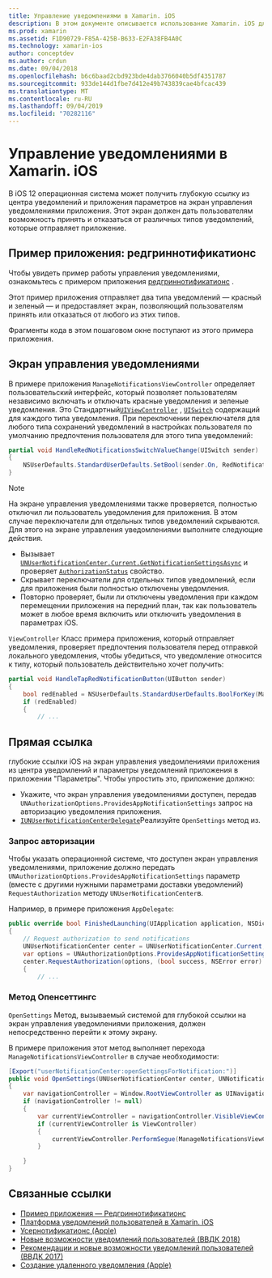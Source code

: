 ```yaml
---
title: Управление уведомлениями в Xamarin. iOS
description: В этом документе описывается использование Xamarin. iOS для использования новых функций управления уведомлениями, появившихся в iOS 12.
ms.prod: xamarin
ms.assetid: F1D90729-F85A-425B-B633-E2FA38FB4A0C
ms.technology: xamarin-ios
author: conceptdev
ms.author: crdun
ms.date: 09/04/2018
ms.openlocfilehash: b6c6baad2cbd923bde4dab3766040b5df4351787
ms.sourcegitcommit: 933de144d1fbe7d412e49b743839cae4bfcac439
ms.translationtype: MT
ms.contentlocale: ru-RU
ms.lasthandoff: 09/04/2019
ms.locfileid: "70282116"
---
```

# <a name="notification-management-in-xamarinios"></a>Управление уведомлениями в Xamarin. iOS

В iOS 12 операционная система может получить глубокую ссылку из центра уведомлений и приложения параметров на экран управления уведомлениями приложения. Этот экран должен дать пользователям возможность принять и отказаться от различных типов уведомлений, которые отправляет приложение.

## <a name="sample-app-redgreennotifications"></a>Пример приложения: редгриннотификатионс

Чтобы увидеть пример работы управления уведомлениями, ознакомьтесь с примером приложения [редгриннотификатионс](https://docs.microsoft.com/samples/xamarin/ios-samples/ios12-redgreennotifications) .

Этот пример приложения отправляет два типа уведомлений — красный и зеленый — и предоставляет экран, позволяющий пользователям принять или отказаться от любого из этих типов.

Фрагменты кода в этом пошаговом окне поступают из этого примера приложения.

## <a name="notification-management-screen"></a>Экран управления уведомлениями

В примере приложения `ManageNotificationsViewController` определяет пользовательский интерфейс, который позволяет пользователям независимо включать и отключать красные уведомления и зеленые уведомления. Это Стандартный[`UIViewController`](xref:UIKit.UIViewController)
, [`UISwitch`](xref:UIKit.UISwitch) содержащий для каждого типа уведомления. При переключении переключателя для любого типа сохранений уведомлений в настройках пользователя по умолчанию предпочтения пользователя для этого типа уведомлений:

```csharp
partial void HandleRedNotificationsSwitchValueChange(UISwitch sender)
{
    NSUserDefaults.StandardUserDefaults.SetBool(sender.On, RedNotificationsEnabledKey);
}
```

> [!NOTE]
> На экране управления уведомлениями также проверяется, полностью отключил ли пользователь уведомления для приложения. В этом случае переключатели для отдельных типов уведомлений скрываются. Для этого на экране управления уведомлениями выполните следующие действия.
>
> - Вызывает [`UNUserNotificationCenter.Current.GetNotificationSettingsAsync`](xref:UserNotifications.UNUserNotificationCenter.GetNotificationSettingsAsync) и проверяет [`AuthorizationStatus`](xref:UserNotifications.UNNotificationSettings.AuthorizationStatus) свойство.
> - Скрывает переключатели для отдельных типов уведомлений, если для приложения были полностью отключены уведомления.
> - Повторно проверяет, были ли отключены уведомления при каждом перемещении приложения на передний план, так как пользователь может в любое время включить или отключить уведомления в параметрах iOS.

`ViewController` Класс примера приложения, который отправляет уведомления, проверяет предпочтения пользователя перед отправкой локального уведомления, чтобы убедиться, что уведомление относится к типу, который пользователь действительно хочет получить:

```csharp
partial void HandleTapRedNotificationButton(UIButton sender)
{
    bool redEnabled = NSUserDefaults.StandardUserDefaults.BoolForKey(ManageNotificationsViewController.RedNotificationsEnabledKey);
    if (redEnabled)
    {
        // ...
```

## <a name="deep-link"></a>Прямая ссылка

глубокие ссылки iOS на экран управления уведомлениями приложения из центра уведомлений и параметры уведомлений приложения в приложении "Параметры". Чтобы упростить это, приложение должно:

- Укажите, что экран управления уведомлениями доступен, передав `UNAuthorizationOptions.ProvidesAppNotificationSettings` запрос на авторизацию уведомления приложения.
- [`IUNUserNotificationCenterDelegate`](xref:UserNotifications.IUNUserNotificationCenterDelegate)Реализуйте `OpenSettings` метод из.

### <a name="authorization-request"></a>Запрос авторизации

Чтобы указать операционной системе, что доступен экран управления уведомлениями, приложение должно передать `UNAuthorizationOptions.ProvidesAppNotificationSettings` параметр (вместе с другими нужными параметрами доставки уведомлений) `RequestAuthorization` методу `UNUserNotificationCenter`в.

Например, в примере приложения `AppDelegate`:

```csharp
public override bool FinishedLaunching(UIApplication application, NSDictionary launchOptions)
{
    // Request authorization to send notifications
    UNUserNotificationCenter center = UNUserNotificationCenter.Current;
    var options = UNAuthorizationOptions.ProvidesAppNotificationSettings | UNAuthorizationOptions.Alert | UNAuthorizationOptions.Sound | UNAuthorizationOptions.Provisional;
    center.RequestAuthorization(options, (bool success, NSError error) =>
    {
        // ...
```

### <a name="opensettings-method"></a>Метод Опенсеттингс

`OpenSettings` Метод, вызываемый системой для глубокой ссылки на экран управления уведомлениями приложения, должен непосредственно перейти к этому экрану.

В примере приложения этот метод выполняет перехода `ManageNotificationsViewController` в случае необходимости:

```csharp
[Export("userNotificationCenter:openSettingsForNotification:")]
public void OpenSettings(UNUserNotificationCenter center, UNNotification notification)
{
    var navigationController = Window.RootViewController as UINavigationController;
    if (navigationController != null)
    {
        var currentViewController = navigationController.VisibleViewController;
        if (currentViewController is ViewController)
        {
            currentViewController.PerformSegue(ManageNotificationsViewController.ShowManageNotificationsSegue, this);
        }

    }
}
```

## <a name="related-links"></a>Связанные ссылки

- [Пример приложения — Редгриннотификатионс](https://docs.microsoft.com/samples/xamarin/ios-samples/ios12-redgreennotifications)
- [Платформа уведомлений пользователей в Xamarin. iOS](~/ios/platform/user-notifications/index.md)
- [Усернотификатионс (Apple)](https://developer.apple.com/documentation/usernotifications?language=objc)
- [Новые возможности уведомлений пользователей (ВВДК 2018)](https://developer.apple.com/videos/play/wwdc2018/710/)
- [Рекомендации и новые возможности уведомлений пользователей (ВВДК 2017)](https://developer.apple.com/videos/play/wwdc2017/708/)
- [Создание удаленного уведомления (Apple)](https://developer.apple.com/documentation/usernotifications/setting_up_a_remote_notification_server/generating_a_remote_notification)
